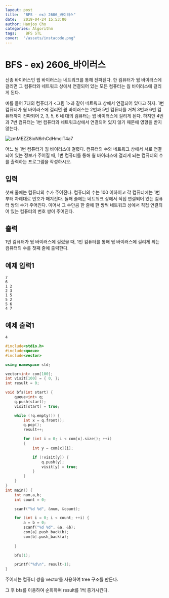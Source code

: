 ```yaml
---
layout: post
title:  "BFS - ex) 2606_바이러스"
date:   2019-04-24 15:53:00
author: Hanjoo Cho
categories: Algorithm
tags:    BFS STL
cover:  "/assets/instacode.png"
---
```


#  BFS - ex) 2606_바이러스

신종 바이러스인 웜 바이러스는 네트워크를 통해 전파된다. 한 컴퓨터가 웜 바이러스에 걸리면 그 컴퓨터와 네트워크 상에서 연결되어 있는 모든 컴퓨터는 웜 바이러스에 걸리게 된다.

예를 들어 7대의 컴퓨터가 <그림 1>과 같이 네트워크 상에서 연결되어 있다고 하자. 1번 컴퓨터가 웜 바이러스에 걸리면 웜 바이러스는 2번과 5번 컴퓨터를 거쳐 3번과 6번 컴퓨터까지 전파되어 2, 3, 5, 6 네 대의 컴퓨터는 웜 바이러스에 걸리게 된다. 하지만 4번과 7번 컴퓨터는 1번 컴퓨터와 네트워크상에서 연결되어 있지 않기 때문에 영향을 받지 않는다.

![zmMEZZ8ioN6rhCdHmcIT4a7](C:\Users\hj\Desktop\zmMEZZ8ioN6rhCdHmcIT4a7.png)

어느 날 1번 컴퓨터가 웜 바이러스에 걸렸다. 컴퓨터의 수와 네트워크 상에서 서로 연결되어 있는 정보가 주어질 때, 1번 컴퓨터를 통해 웜 바이러스에 걸리게 되는 컴퓨터의 수를 출력하는 프로그램을 작성하시오.

## 입력

첫째 줄에는 컴퓨터의 수가 주어진다. 컴퓨터의 수는 100 이하이고 각 컴퓨터에는 1번 부터 차례대로 번호가 매겨진다. 둘째 줄에는 네트워크 상에서 직접 연결되어 있는 컴퓨터 쌍의 수가 주어진다. 이어서 그 수만큼 한 줄에 한 쌍씩 네트워크 상에서 직접 연결되어 있는 컴퓨터의 번호 쌍이 주어진다.

## 출력

1번 컴퓨터가 웜 바이러스에 걸렸을 때, 1번 컴퓨터를 통해 웜 바이러스에 걸리게 되는 컴퓨터의 수를 첫째 줄에 출력한다.



## 예제 입력1

```
7
6
1 2
2 3
1 5
5 2
5 6
4 7
```



## 예제 출력1

```
4
```



```c++
#include<stdio.h>
#include<queue>
#include<vector>

using namespace std;

vector<int> com[100];
int visit[100] = { 0, };
int result = 0;

void bfs(int start) {
	queue<int> q;
	q.push(start);
	visit[start] = true;

	while (!q.empty()) {
		int x = q.front();
		q.pop();
		result++;

		for (int i = 0; i < com[x].size(); ++i)
		{
			int y = com[x][i];

			if (!visit[y]) {
				q.push(y);
				visit[y] = true;
			}
		}
	}
}
int main() {
	int num,a,b;
	int count = 0;

	scanf("%d %d", &num, &count);

	for (int i = 0; i < count; ++i) {
		a = b = 0;
		scanf("%d %d", &a, &b);
		com[a].push_back(b);
		com[b].push_back(a);
		
	}

	bfs(1);

	printf("%d\n", result-1);
}
```



주어지는 컴퓨터 쌍을 vector를 사용하여 tree 구조를 만든다.

그 후 bfs를 이용하여 순회하며 result를 1씩 증가시킨다.
